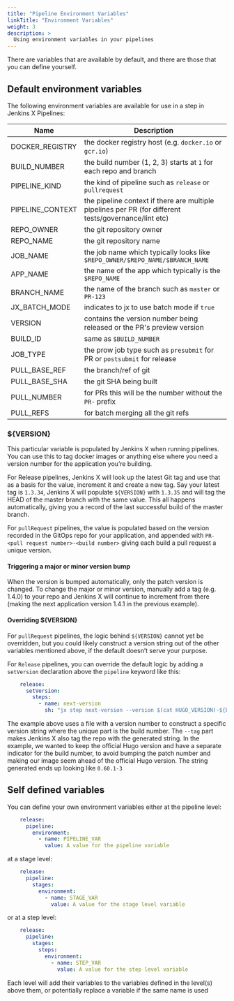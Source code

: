 ```yaml
---
title: "Pipeline Environment Variables"
linkTitle: "Environment Variables"
weight: 3
description: >
  Using environment variables in your pipelines
---
```


There are variables that are available by default, and there are those that you can define yourself.

## Default environment variables

The following environment variables are available for use in a step in Jenkins X Pipelines:

| Name | Description |
| --- | --- |
| DOCKER_REGISTRY | the docker registry host (e.g. `docker.io` or `gcr.io`) |
| BUILD_NUMBER | the build number (1, 2, 3) starts at `1` for each repo and branch |
| PIPELINE_KIND | the kind of pipeline such as `release` or `pullrequest` |
| PIPELINE_CONTEXT | the pipeline context if there are multiple pipelines per PR (for different tests/governance/lint etc) |
| REPO_OWNER | the git repository owner |
| REPO_NAME | the git repository name |
| JOB_NAME | the job name which typically looks like `$REPO_OWNER/$REPO_NAME/$BRANCH_NAME` |
| APP_NAME | the name of the app which typically is the `$REPO_NAME`
| BRANCH_NAME | the name of the branch such as `master` or `PR-123` |
| JX_BATCH_MODE | indicates to jx to use batch mode if `true` |
| VERSION | contains the version number being released or the PR's preview version |
| BUILD_ID | same as `$BUILD_NUMBER`
| JOB_TYPE | the prow job type such as `presubmit` for PR or `postsubmit` for release |
| PULL_BASE_REF | the branch/ref of git |
| PULL_BASE_SHA | the git SHA being built |
| PULL_NUMBER | for PRs this will be the number without the `PR-` prefix
| PULL_REFS | for batch merging all the git refs |

### ${VERSION}

This particular variable is populated by Jenkins X when running pipelines. You can use this to tag docker images or anything else where you need a version number for the application you’re building.

For Release pipelines, Jenkins X will look up the latest Git tag and use that as a basis for the value, increment it and create a new tag. Say your latest tag is `1.3.34`, Jenkins X will populate `${VERSION}` with `1.3.35` and will tag the HEAD of the master branch with the same value. This all happens automatically, giving you a record of the last successful build of the master branch.

For `pullRequest` pipelines, the value is populated based on the version recorded in the GitOps repo for your application, and appended with `PR-<pull request number>-<build number>` giving each build a pull request a unique version.

#### Triggering a major or minor version bump

When the version is bumped automatically, only the patch version is changed. To change the major or minor version, manually add a tag (e.g. 1.4.0) to your repo and Jenkins X will continue to increment from there (making the next application version 1.4.1 in the previous example).

#### Overriding ${VERSION}

For `pullRequest` pipelines, the logic behind `${VERSION}` cannot yet be overridden, but you could likely construct a version string out of the other variables mentioned above, if the default doesn’t serve your purpose.

For `Release` pipelines, you can override the default logic by adding a `setVersion` declaration above the `pipeline` keyword like this:

```yaml
    release:
      setVersion:
        steps:
          - name: next-version
            sh: "jx step next-version --version $(cat HUGO_VERSION)-${BUILD_NUMBER} --tag"
```

The example above uses a file with a version number to construct a specific version string where the unique part is the build number. The `--tag` part makes Jenkins X also tag the repo with the generated string. In the example, we wanted to keep the official Hugo version and have a separate indicator for the build number, to avoid bumping the patch number and making our image seem ahead of the official Hugo version. The string generated ends up looking like `0.60.1-3`

## Self defined variables

You can define your own environment variables either at the pipeline level:

```yaml
    release:
      pipeline:
        environment:
          - name: PIPELINE_VAR
            value: A value for the pipeline variable
```
at a stage level:

```yaml
    release:
      pipeline:
        stages:
          environment:
            - name: STAGE_VAR
              value: A value for the stage level variable
```

or at a step level:

```yaml
    release:
      pipeline:
        stages:
          steps:
            environment:
              - name: STEP_VAR
                value: A value for the step level variable
```

Each level will add their variables to the variables defined in the level(s) above them, or potentially replace a variable if the same name is used
